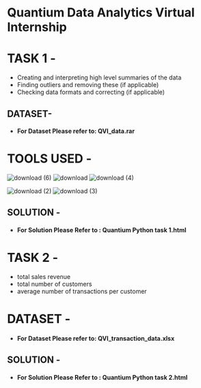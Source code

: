 # Quantium Data Analytics Virtual Internship

# TASK 1 -

* Creating and interpreting high level summaries of the data
* Finding outliers and removing these (if applicable)
* Checking data formats and correcting (if applicable)

## DATASET-

* #### For Dataset Please refer to: QVI_data.rar 

# TOOLS USED - 


![download (6)](https://user-images.githubusercontent.com/111995863/192610556-71cf79af-2af4-4c44-aec2-bae91ceaa0a2.png)
         ![download](https://user-images.githubusercontent.com/111995863/192611230-de313f59-cfa5-4378-8ef5-b69165a51d65.png)
             ![download (4)](https://user-images.githubusercontent.com/111995863/192611482-7a76c96c-ec95-4f74-b4ef-004232c23782.png)
 
![download (2)](https://user-images.githubusercontent.com/111995863/192611825-a2b47036-34ab-4356-acaa-480b583841bb.png)
           ![download (3)](https://user-images.githubusercontent.com/111995863/192612079-1d7e9cb6-4f9f-463d-bf37-e2d666fc96f8.png)



 
 
 ## SOLUTION -

* #### For Solution Please Refer to : Quantium Python task 1.html


# TASK 2 -

* total sales revenue
* total number of customers
* average number of transactions per customer

# DATASET -

* #### For Dataset Please refer to: QVI_transaction_data.xlsx


## SOLUTION -

* #### For Solution Please Refer to : Quantium Python task 2.html





